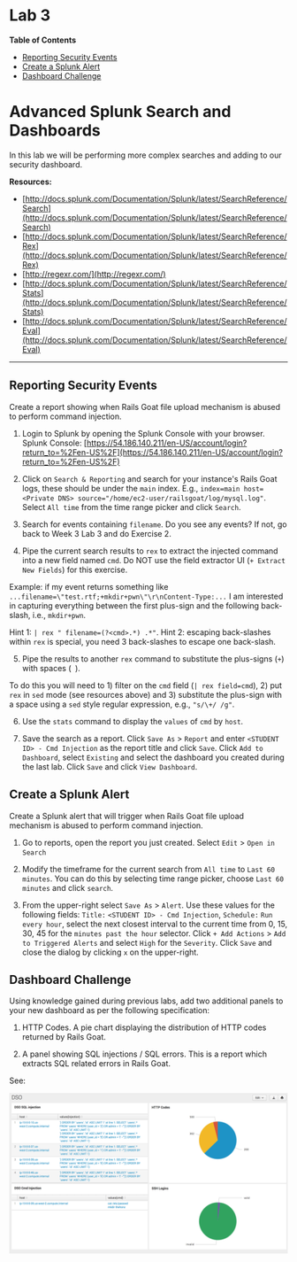 # Lab 3

**Table of Contents**

- [Reporting Security Events](##reporting-security-events)
- [Create a Splunk Alert](##create-a-splunk-alert)
- [Dashboard Challenge](##dashboard-challenge)


# Advanced Splunk Search and Dashboards

In this lab we will be performing more complex searches and adding to our security dashboard.

**Resources:**

* [http://docs.splunk.com/Documentation/Splunk/latest/SearchReference/Search](http://docs.splunk.com/Documentation/Splunk/latest/SearchReference/Search)
* [http://docs.splunk.com/Documentation/Splunk/latest/SearchReference/Rex](http://docs.splunk.com/Documentation/Splunk/latest/SearchReference/Rex)
* [http://regexr.com/](http://regexr.com/)
* [http://docs.splunk.com/Documentation/Splunk/latest/SearchReference/Stats](http://docs.splunk.com/Documentation/Splunk/latest/SearchReference/Stats)
* [http://docs.splunk.com/Documentation/Splunk/latest/SearchReference/Eval](http://docs.splunk.com/Documentation/Splunk/latest/SearchReference/Eval)


---

## Reporting Security Events

Create a report showing when Rails Goat file upload mechanism is abused to perform command injection.

1. Login to Splunk by opening the Splunk Console with your browser. Splunk Console: [https://54.186.140.211/en-US/account/login?return_to=%2Fen-US%2F](https://54.186.140.211/en-US/account/login?return_to=%2Fen-US%2F)

2. Click on `Search & Reporting` and search for your instance's Rails Goat logs, these should be under the `main` index. E.g., `index=main host=<Private DNS> source="/home/ec2-user/railsgoat/log/mysql.log"`. Select `All time` from the time range picker and click `Search`.

3. Search for events containing `filename`. Do you see any events? If not, go back to Week 3 Lab 3 and do Exercise 2.

4. Pipe the current search results to `rex` to extract the injected command into a new field named `cmd`. Do NOT use the field extractor UI (`+ Extract New Fields`) for this exercise.

  Example: if my event returns something like `...filename=\"test.rtf;+mkdir+pwn\"\r\nContent-Type:...` I am interested in capturing everything between the first plus-sign and the following back-slash, i.e., `mkdir+pwn`.

  Hint 1: `| rex " filename=(?<cmd>.*) .*"`. Hint 2: escaping back-slashes within `rex` is special, you need 3 back-slashes to escape one back-slash.

5. Pipe the results to another `rex` command to substitute the plus-signs (`+`) with spaces (` `).

  To do this you will need to 1) filter on the `cmd` field (`| rex field=cmd`), 2) put `rex` in `sed` mode (see resources above) and 3) substitute the plus-sign with a space using a `sed` style regular expression, e.g., `"s/\+/ /g"`.

6. Use the `stats` command to display the `values` of `cmd` by `host`.

7. Save the search as a report. Click `Save As` > `Report` and enter `<STUDENT ID> - Cmd Injection` as the report title and click `Save`. Click `Add to Dashboard`, select `Existing` and select the dashboard you created during the last lab. Click `Save` and click `View Dashboard`.


## Create a Splunk Alert

Create a Splunk alert that will trigger when Rails Goat file upload mechanism is abused to perform command injection.

1. Go to reports, open the report you just created. Select `Edit` > `Open in Search`

2. Modify the timeframe for the current search from `All time` to `Last 60 minutes`. You can do this by selecting time range picker, choose `Last 60 minutes` and click `search`.

3. From the upper-right select `Save As` > `Alert`. Use these values for the following fields: `Title:` `<STUDENT ID> - Cmd Injection`, `Schedule:` `Run every hour`, select the next closest interval to the current time from 0, 15, 30, 45 for the `minutes past the hour` selector. Click `+ Add Actions` > `Add to Triggered Alerts` and select `High` for the `Severity`. Click `Save` and close the dialog by clicking `x` on the upper-right.

## Dashboard Challenge

Using knowledge gained during previous labs, add two additional panels to your new dashboard as per the following specification:

1. HTTP Codes. A pie chart displaying the distribution of HTTP codes returned by Rails Goat.

2. A panel showing SQL injections / SQL errors. This is a report which extracts SQL related errors in Rails Goat.

See:

![DevSecOps Dashboard](../../_images/dso_dashboard.png)
